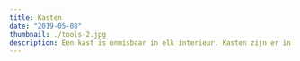 ```yaml
---
title: Kasten
date: "2019-05-08"
thumbnail: ./tools-2.jpg
description: Een kast is onmisbaar in elk interieur. Kasten zijn er in allerlei vormen en maten, van boekenkast tot servieskast en van TV meubel tot kledingkast.
---
```


<!-- ### A wallpaper series using shapes and light by [Jean-Marc Denis](http://jmd.im/black)

I used a poly reduction on the mesh as a proxy to be able to create my studio setup with a responsive viewport. I used a simple 2 point lighting setup. I created a roughness map using the height map to get the exact results I was looking. After that, I applied my material to the high poly mesh and used a subtle smoothing deformer for the creases.

This is the final render.

<div class="kg-card kg-image-card kg-width-full">

![Darkness](./BLACK_II_desktop-1.jpg)

</div>

<div class="kg-card kg-image-card kg-width-full">

![Darkness](./BLACK_IX_desktop-1.jpg)

</div>

<div class="kg-card kg-image-card kg-width-full">

![Darkness](./BLACK_I_desktop-1.jpg)

</div> -->
